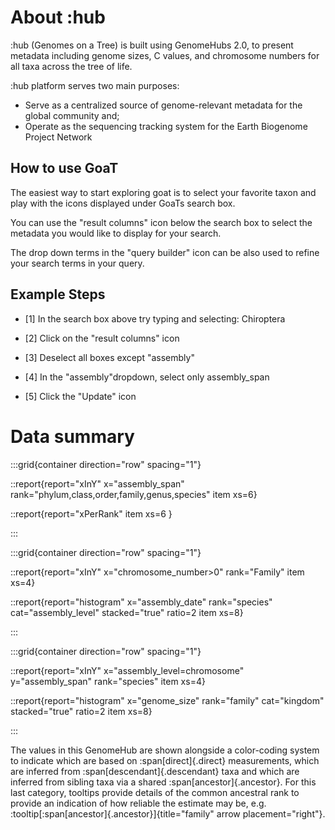 # About :hub

:hub (Genomes on a Tree) is built using GenomeHubs 2.0, to present metadata including genome sizes, C values, and chromosome numbers for all taxa across the tree of life.

:hub platform serves two main purposes: 
- Serve as a centralized source of genome-relevant metadata for the global community and;
- Operate as the sequencing tracking system for the Earth Biogenome Project Network  

## How to use GoaT

The easiest way to start exploring goat is to select your favorite taxon and play with the icons displayed under GoaTs search box. 

You can use the "result columns" icon below the search box to select the metadata you would like to display for your search. 

The drop down terms in the "query builder" icon can be also used to refine your search terms in your query.

## Example Steps

 - [1] In the search box above try typing and selecting: Chiroptera

 - [2] Click on the "result columns" icon

- [3] Deselect all boxes except "assembly" 

- [4] In the "assembly"dropdown, select only assembly_span

- [5] Click the "Update" icon


# Data summary


:::grid{container direction="row" spacing="1"}

::report{report="xInY" x="assembly_span" rank="phylum,class,order,family,genus,species" item xs=6}

::report{report="xPerRank" item xs=6 }

:::


:::grid{container direction="row" spacing="1"}

::report{report="xInY" x="chromosome_number>0"  rank="Family" item xs=4}

::report{report="histogram" x="assembly_date" rank="species" cat="assembly_level" stacked="true" ratio=2 item xs=8}

:::

:::grid{container direction="row" spacing="1"}

::report{report="xInY" x="assembly_level=chromosome" y="assembly_span" rank="species" item xs=4}

::report{report="histogram" x="genome_size" rank="family" cat="kingdom" stacked="true" ratio=2 item xs=8}

:::

The values in this GenomeHub are shown alongside a color-coding system to indicate which are based on :span[direct]{.direct} measurements, which are inferred from :span[descendant]{.descendant} taxa and which are inferred from sibling taxa via a shared :span[ancestor]{.ancestor}. For this last category, tooltips provide details of the common ancestral rank to provide an indication of how reliable the estimate may be, e.g. :tooltip[:span[ancestor]{.ancestor}]{title="family" arrow placement="right"}.
